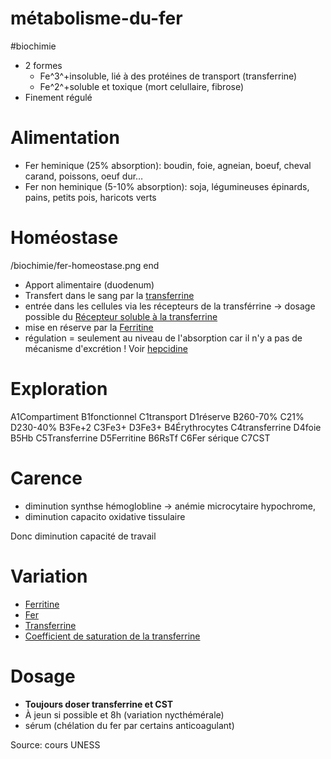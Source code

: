 # métabolisme-du-fer
#biochimie 


- 2 formes 
    - Fe^3^+insoluble, lié à des protéines de transport (transferrine) 
    - Fe^2^+soluble et toxique (mort celullaire, fibrose) 
- Finement régulé 


# Alimentation


- Fer heminique (25% absorption): boudin, foie, agneian, boeuf, cheval carand, poissons, oeuf dur… 
- Fer non heminique (5-10% absorption): soja, légumineuses épinards, pains, petits pois, haricots verts 


# Homéostase

 
/biochimie/fer-homeostase.png
end

- Apport alimentaire (duodenum) 
- Transfert dans le sang par la [transferrine](#transferrinenorgmd) 
- entrée dans les cellules via les récepteurs de la transférrine -> dosage possible du [Récepteur soluble à la transferrine](#rc3a9cepteur-soluble-circulantnorgmd) 
- mise en réserve par la [Ferritine](#ferritinenorgmd) 
- régulation = seulement au niveau de l'absorption car il n'y a pas de mécanisme d'excrétion ! Voir [hepcidine](#hepcidinenorgmd) 


# Exploration


A1Compartiment
B1fonctionnel
C1transport
D1réserve
B260-70%
C21%
D230-40%
B3Fe+2
C3Fe3+
D3Fe3+
B4Érythrocytes
C4transferrine
D4foie
B5Hb
C5Transferrine
D5Ferritine
B6RsTf
C6Fer sérique
C7CST


# Carence


- diminution synthse hémoglobline -> anémie microcytaire hypochrome, 
- diminution capacito oxidative tissulaire 

Donc diminution capacité de travail 


# Variation


- [Ferritine](#ferritinenorgmd) 
- [Fer](#fernorgmd) 
- [Transferrine](#transferrinenorgmd) 
- [Coefficient de saturation de la transferrine](#coefficient-de-saturation-de-la-transferrinenorgmd) 


# Dosage


- **Toujours doser transferrine et CST** 
- À jeun si possible et 8h (variation nycthémérale) 
- sérum (chélation du fer par certains anticoagulant) 

Source: cours UNESS 

